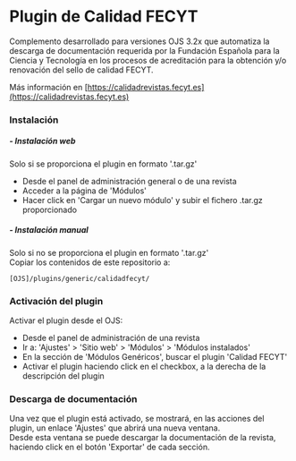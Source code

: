# Plugin de Calidad FECYT

Complemento desarrollado para versiones OJS 3.2x que automatiza la descarga de documentación requerida por la Fundación Española para la Ciencia y Tecnología en los procesos de acreditación para la obtención y/o renovación del sello de calidad FECYT.  

Más información en [https://calidadrevistas.fecyt.es](https://calidadrevistas.fecyt.es)  

### Instalación
##### - Instalación web

Solo si se proporciona el plugin en formato '.tar.gz'  
- Desde el panel de administración general o de una revista  
- Acceder a la página de 'Módulos'  
- Hacer click en 'Cargar un nuevo módulo' y subir el fichero .tar.gz proporcionado

##### - Instalación manual  

Solo si no se proporciona el plugin en formato '.tar.gz'  
Copiar los contenidos de este repositorio a:  
```
[OJS]/plugins/generic/calidadfecyt/
```

### Activación del plugin  

Activar el plugin desde el OJS:  
- Desde el panel de administración de una revista  
- Ir a: 'Ajustes' > 'Sitio web' > 'Módulos' > 'Módulos instalados'  
- En la sección de 'Módulos Genéricos', buscar el plugin 'Calidad FECYT' 
- Activar el plugin haciendo click en el checkbox, a la derecha de la descripción del plugin  

### Descarga de documentación

Una vez que el plugin está activado, se mostrará, en las acciones del plugin, un enlace 'Ajustes' que abrirá una nueva ventana.  
Desde esta ventana se puede descargar la documentación de la revista, haciendo click en el botón 'Exportar' de cada sección.  






